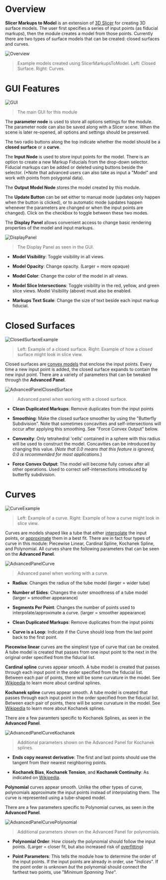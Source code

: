 # Overview

**Slicer Markups to Model** is an extension of [3D Slicer](https://www.slicer.org/) for creating 3D surface models. The user first specifies a series of input points (as fiducial markups), then the module creates a model from those points. Currently there are two types of surface models that can be created: closed surfaces and curves.

![Overview](https://raw.githubusercontent.com/tavaughan/SlicerMarkupsToModel/add-documentation/Screenshots/Overview.png?raw=true)
> Example models created using SlicerMarkupsToModel. Left: Closed Surface. Right: Curves.

# GUI Features

![GUI](https://raw.githubusercontent.com/tavaughan/SlicerMarkupsToModel/add-documentation/Screenshots/GUI.png)
> The main GUI for this module

The **parameter node** is used to store all options settings for the module. The parameter node can also be saved along with a Slicer scene. When the scene is later re-opened, all options and settings should be preserved.

The two radio buttons along the top indicate whether the model should be a **closed surface** or a **curve**.

The **Input Node** is used to store input points for the model. There is an option to create a new Markup Fiducials from the drop-down selector. Fiducial markups can be added or deleted using buttons beside the selector. (*Note that advanced users can also take as input a "Model" and work with points from polygonal data).

The **Output Model Node** stores the model created by this module.

The **Update Button** can be set either to manual mode (updates only happen when the button is clicked), or to automatic mode (updates happen whenever the parameters are changed or when the input points are changed). Click on the checkbox to toggle between these two modes.

The **Display Panel** allows convenient access to change basic rendering properties of the model and input markups.

![DisplayPanel](https://raw.githubusercontent.com/tavaughan/SlicerMarkupsToModel/add-documentation/Screenshots/DisplayPanel.png)
> The Display Panel as seen in the GUI.

- **Model Visibility**: Toggle visibility in all views.

- **Model Opacity**: Change opacity. (Larger = more opaque)

- **Model Color**: Change the color of the model in all views.

- **Model Slice Intersections**: Toggle visibility in the red, yellow, and green slice views. Model Visibility (above) must also be enabled.

- **Markups Text Scale**: Change the size of text beside each input markup fiducial.

# Closed Surfaces

![ClosedSurfaceExample](https://raw.githubusercontent.com/tavaughan/SlicerMarkupsToModel/add-documentation/Screenshots/ClosedSurfaceExample.png)
> Left: Example of a closed surface. Right: Example of how a closed surface might look in slice view.

Closed surfaces are [convex models](https://en.wikipedia.org/wiki/Convex_hull) that enclose the input points. Every time a new input point is added, the closed surface expands to contain the new input point. There are a variety of parameters that can be tweaked through the **Advanced Panel**.

![AdvancedPanelClosedSurface](https://raw.githubusercontent.com/tavaughan/SlicerMarkupsToModel/add-documentation/Screenshots/AdvancedPanelClosedSurface.png)
> Advanced panel when working with a closed surface.

- **Clean Duplicated Markups**: Remove duplicates from the input points

- **Smoothing**: Make the closed surface smoother by using the "Butterfly Subdivision". Note that sometimes concavities and self-intersections will occur after applying this smoothing. See "Force Convex Output" below.

- **Convexity**: Only tetrahedral 'cells' contained in a sphere with this radius will be used to construct the model. Concavities can be introduced by changing this value. (*Note that 0.0 means that this feature is ignored, 0.0 is recommended for most applications.*)

- **Force Convex Output**: The model will become fully convex after all other operations. Used to correct self-intersections introduced by butterfly subdivision.

# Curves

![CurveExample](https://raw.githubusercontent.com/tavaughan/SlicerMarkupsToModel/add-documentation/Screenshots/CurveExample.png)
> Left: Example of a curve. Right: Example of how a curve might look in slice view.

Curves are models shaped like a tube that either [interpolate](https://en.wikipedia.org/wiki/Spline_interpolation) the input points, or [approximate](https://en.wikipedia.org/wiki/Polynomial_regression) them in a best fit. There are in fact four types of curve in this module: Piecewise Linear, Cardinal Spline, Kochanek Spline, and Polynomial. All curves share the following parameters that can be seen on the **Advanced Panel**.

![AdvancedPanelCurve](https://raw.githubusercontent.com/tavaughan/SlicerMarkupsToModel/add-documentation/Screenshots/AdvancedPanelCurve.png)
> Advanced panel when working with a curve.

- **Radius**: Changes the radius of the tube model (larger = wider tube)

- **Number of Sides**: Changes the outer smoothness of a tube model (larger = smoother appearance)

- **Segments Per Point**: Changes the number of points used to interpolate/approximate a curve. (larger = smoother appearance)

- **Clean Duplicated Markups**: Remove duplicates from the input points

- **Curve is a Loop**: Indicate if the Curve should loop from the last point back to the first point.

**Piecewise linear** curves are the simplest type of curve that can be created. A tube model is created that passes from one input point to the next in the original order specified from the fiducial list.

**Cardinal spline** curves appear smooth. A tube model is created that passes through each input point in the order specified from the fiducial list. Between each pair of points, there will be some curvature in the model. See [Wikipedia](https://en.wikipedia.org/wiki/Cubic_Hermite_spline#Cardinal_spline) to learn more about cardinal splines.

**Kochanek spline** curves appear smooth. A tube model is created that passes through each input point in the order specified from the fiducial list. Between each pair of points, there will be some curvature in the model. See [Wikipedia](https://en.wikipedia.org/wiki/Kochanek%E2%80%93Bartels_spline) to learn more about Kochanek splines.

There are a few paramters specific to Kochanek Splines, as seen in the **Advanced Panel**.

![AdvancedPanelCurveKochanek](https://raw.githubusercontent.com/tavaughan/SlicerMarkupsToModel/add-documentation/Screenshots/AdvancedPanelCurveKochanek.png)
> Additional parameters shown on the Advanced Panel for Kochanek splines.

- **Ends copy nearest derivative**: The first and last points should use the tangent from their nearest neighboring points.

- **Kochanek Bias**, **Kochanek Tension**, and **Kochanek Continuity**: As indicated on [Wikipedia](https://en.wikipedia.org/wiki/Kochanek%E2%80%93Bartels_spline).

**Polynomial** curves appear smooth. Unlike the other types of curve, polynomials approximate the input points instead of interpolating them. The curve is represented using a tube-shaped model.

There are a few parameters specific to Polynomial curves, as seen in the **Advanced Panel**.

![AdvancedPanelCurvePolynomial](https://raw.githubusercontent.com/tavaughan/SlicerMarkupsToModel/add-documentation/Screenshots/AdvancedPanelCurvePolynomial.png)
> Additional parameters shown on the Advanced Panel for polynomials.

- **Polynomial Order**: How closely the polynomial should follow the input points. (Larger = closer fit, but also increased risk of [overfitting](https://en.wikipedia.org/wiki/Overfitting))

- **Point Parameters**: This tells the module how to determine the order of the input points. If the input points are already in order, use "*Indices*". If the point order is unknown *but* the polynomial should connect the farthest two points, use "*Minimum Spanning Tree*".
